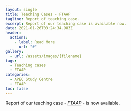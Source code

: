 ```yaml
---
layout: single
title: Teaching Cases - FTAAP
tagline: Report of teaching case.
excerpt: Report of our teaching case is available now.
date: 2021-01-26T03:24:34.983Z
header:
  actions:
    - label: Read More
      url: "#"
gallery:
  - url: /assets/images/{filename}
tags:
  - Teaching cases
  - FTAAP
categories:
  - APEC Study Centre
  - FTAAP
toc: false
---
```

Report of our teaching case - *[FTAAP](https://drive.google.com/file/d/1-H5ghMrKoe7hJLuKi72Fu0exBkKSLoIC/view?usp=sharing)* - is now available.